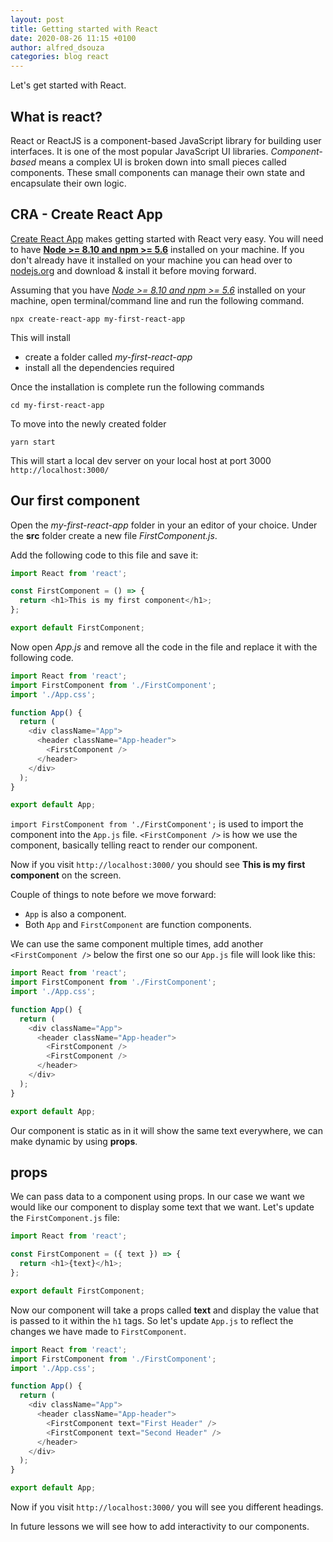 ```yaml
---
layout: post
title: Getting started with React
date: 2020-08-26 11:15 +0100
author: alfred_dsouza
categories: blog react
---
```

Let's get started with React.

## What is react?
React or ReactJS is a component-based JavaScript library for building user interfaces. It is one of the most popular JavaScript UI libraries.
*Component-based* means a complex UI is broken down into small pieces called components. These small components can manage their own state and encapsulate their own logic.

## CRA - Create React App
[Create React App](https://github.com/facebook/create-react-app) makes getting started with React very easy.
You will need to have **[Node >= 8.10 and npm >= 5.6](https://nodejs.org/en/)** installed on your machine. If you don't already have it installed on your machine you can head over to [nodejs.org](https://nodejs.org/en/) and download & install it before moving forward.

Assuming that you have _*[Node >= 8.10 and npm >= 5.6](https://nodejs.org/en/)*_ installed on your machine, open terminal/command line and run the following command.

`npx create-react-app my-first-react-app`

This will install
- create a folder called _my-first-react-app_
- install all the dependencies required

Once the installation is complete run the following commands

`cd my-first-react-app`

To move into the newly created folder

`yarn start`

This will start a local dev server on your local host at port 3000 `http://localhost:3000/`


## Our first component
Open the *my-first-react-app* folder in your an editor of your choice. Under the **src** folder create a new file *FirstComponent.js*.

Add the following code to this file and save it:

```javascript
import React from 'react';

const FirstComponent = () => {
  return <h1>This is my first component</h1>;
};

export default FirstComponent;
```

Now open *App.js* and remove all the code in the file and replace it with the following code.

```javascript
import React from 'react';
import FirstComponent from './FirstComponent';
import './App.css';

function App() {
  return (
    <div className="App">
      <header className="App-header">
        <FirstComponent />
      </header>
    </div>
  );
}

export default App;
```

`import FirstComponent from './FirstComponent';` is used to import the component into the `App.js` file.
`<FirstComponent />` is how we use the component, basically telling react to render our component.

Now if you visit `http://localhost:3000/` you should see **This is my first component** on the screen.

Couple of things to note before we move forward:
- `App` is also a component.
- Both `App` and `FirstComponent` are function components.

We can use the same component multiple times, add another `<FirstComponent />` below the first one so our `App.js` file will look like this:

```javascript
import React from 'react';
import FirstComponent from './FirstComponent';
import './App.css';

function App() {
  return (
    <div className="App">
      <header className="App-header">
        <FirstComponent />
        <FirstComponent />
      </header>
    </div>
  );
}

export default App;
```

Our component is static as in it will show the same text everywhere, we can make dynamic by using **props**.

## props
We can pass data to a component using props. In our case we want we would like our component to display some text that we want. Let's update the `FirstComponent.js` file:

```javascript
import React from 'react';

const FirstComponent = ({ text }) => {
  return <h1>{text}</h1>;
};

export default FirstComponent;
```

Now our component will take a props called **text** and display the value that is passed to it within the `h1` tags.
So let's update `App.js` to reflect the changes we have made to `FirstComponent`.

```javascript
import React from 'react';
import FirstComponent from './FirstComponent';
import './App.css';

function App() {
  return (
    <div className="App">
      <header className="App-header">
        <FirstComponent text="First Header" />
        <FirstComponent text="Second Header" />
      </header>
    </div>
  );
}

export default App;
```
Now if you visit `http://localhost:3000/` you will see you different headings.

In future lessons we will see how to add interactivity to our components.
